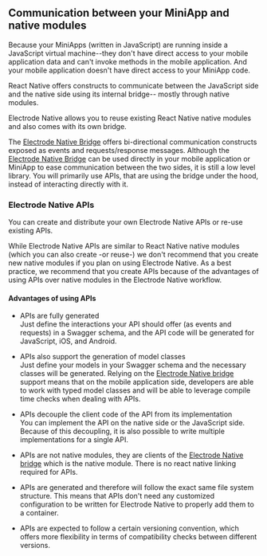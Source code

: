 ## Communication between your  MiniApp and native modules

Because your MiniApps (written in JavaScript) are running inside a JavaScript virtual machine--they don't have direct access to your mobile application data and can't invoke methods in the mobile application. And your mobile application doesn't have direct access to your MiniApp code.

React Native offers constructs to communicate between the JavaScript side and the native side using its internal bridge-- mostly through native modules.

Electrode Native allows you to reuse existing React Native native modules and also comes with its own bridge.

The [Electrode Native Bridge] offers bi-directional communication constructs exposed as events and requests/response messages. Although the [Electrode Native Bridge] can be used directly in your mobile application or MiniApp to ease communication between the two sides, it is still a low level library. You will primarily use APIs, that are using the bridge under the hood, instead of interacting directly with it.

### Electrode Native APIs
You can create and distribute your own Electrode Native APIs or re-use existing APIs.

While Electrode Native APIs are similar to React Native native modules (which you can also create -or reuse-) we don't recommend that you create new native modules if you plan on using Electrode Native. As a best practice, we recommend that you create APIs because of the advantages of using APIs over native modules in the Electrode Native workflow.

#### Advantages of using APIs
* APIs are fully generated  
Just define the interactions your API should offer (as events and requests) in a Swagger schema, and the API code will be generated for JavaScript, iOS, and Android.

* APIs also support the generation of model classes  
Just define your models in your Swagger schema and the necessary classes will be generated. Relying on the [Electrode Native bridge] support means that on the mobile application side, developers are able to work with typed model classes and will be able to leverage compile time checks when dealing with APIs.

* APIs decouple the client code of the API from its implementation  
You can implement the API on the native side or the JavaScript side. Because of this decoupling, it is also possible to write multiple implementations for a single API.

* APIs are not native modules, they are clients of the [Electrode Native bridge] which is the native module. There is no react native linking required for APIs.

* APIs are generated and therefore will follow the exact same file system structure. This means that APIs don't need any customized configuration to be written for Electrode Native to properly add them to a container.

* APIs are expected to follow a certain versioning convention, which offers more flexibility in terms of compatibility checks between different versions.

[Electrode Native Bridge]:https://github.com/electrode-io/react-native-electrode-bridge
